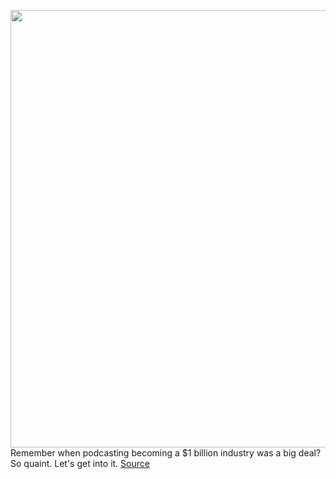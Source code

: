<img src='https://cdn.vox-cdn.com/thumbor/G6cna4FR_RVFaHzLJU6s1aWBpSU=/0x0:2051x1367/1200x800/filters:focal(829x547:1157x875)/cdn.vox-cdn.com/uploads/chorus_image/image/70852428/Hot_Pod_Site_Post.0.jpg' width='700px' /><br/>
Remember when podcasting becoming a $1 billion industry was a big deal? So quaint. Let's get into it.
<a href='https://www.theverge.com/2022/5/10/23065056/podcasting-industry-iab-report-audacy-earnings-patreon-pulitzer'> Source <a/>